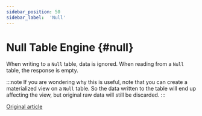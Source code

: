 ```yaml
---
sidebar_position: 50
sidebar_label:  'Null'
---
```


# Null Table Engine {#null}

When writing to a `Null` table, data is ignored. When reading from a `Null` table, the response is empty.

:::note
If you are wondering why this is useful, note that you can create a materialized view on a `Null` table. So the data written to the table will end up affecting the view, but original raw data will still be discarded.
:::


[Original article](https://clickhouse.com/docs/en/operations/table_engines/special/null/) <!--hide-->

